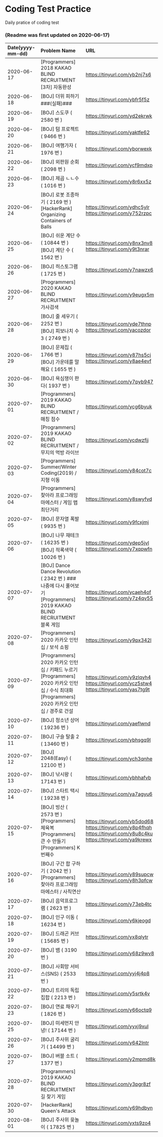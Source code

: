 # Coding Test Practice
Daily pratice of coding test
### (Readme was first updated on 2020-06-17)
| Date(yyyy-mm-dd) | Problem Name | URL |
|:------------------------------------|:------------------------------------|:------------------------------------|
| 2020-06-17 |[Programmers] 2018 KAKAO BLIND RECRUITMENT [3차] 자동완성|https://tinyurl.com/yb2nj7s6|
| 2020-06-18 |[BOJ] 더위 피하기###(실패)### |https://tinyurl.com/ybfr5f5z|
| 2020-06-19 |[BOJ] 스도쿠 ( 2580 번 ) |https://tinyurl.com/yd2ekrwk|
| 2020-06-20 |[BOJ] 텀 프로젝트 ( 9466 번 ) |https://tinyurl.com/yaktfe62|
| 2020-06-21 |[BOJ] 여행가자 ( 1976 번 ) |https://tinyurl.com/yborwexk|
| 2020-06-22 |[BOJ] 외판원 순회 ( 2098 번 ) |https://tinyurl.com/ycf9mdxp|
| 2020-06-23 |[BOJ] 제곱 ㄴㄴ수 ( 1016 번 ) |https://tinyurl.com/y8r6xx5z|
| 2020-06-24 |[BOJ] 로봇 조종하기 ( 2169 번 ) <br> [HackerRank] Organizing Containers of Balls|https://tinyurl.com/ydhc5ylr <br> https://tinyurl.com/y752rzpc|
| 2020-06-25 |[BOJ] 쉬운 계단 수 ( 10844 번 ) <br> [BOJ] 계단 수 ( 1562 번 ) |https://tinyurl.com/y8nx3nv8 <br> https://tinyurl.com/y9t3nrar|
| 2020-06-26 |[BOJ] 히스토그램 ( 1725 번 ) |https://tinyurl.com/y7nawzx6|
| 2020-06-27 |[Programmers] 2020 KAKAO BLIND RECRUITMENT 가사검색 |https://tinyurl.com/y9eugx5m|
| 2020-06-28 |[BOJ] 줄 세우기 ( 2252 번 ) <br> [BOJ] 피보나치 수 3 ( 2749 번 )|https://tinyurl.com/yde7thnp<br>https://tinyurl.com/yacozdor|
| 2020-06-29 |[BOJ] 문제집 ( 1766 번 ) <br> [BOJ] 가운데를 말해요 ( 1655 번 ) |https://tinyurl.com/y87hs5cj<br>https://tinyurl.com/y8ae4evf|
| 2020-06-30 |[BOJ] 욕심쟁이 판다( 1937 번 ) |https://tinyurl.com/y7pyb947|
| 2020-07-01 |[Programmers] 2019 KAKAO BLIND RECRUITMENT / 매칭 점수 |https://tinyurl.com/ycg6byuk|
| 2020-07-02 |[Programmers] 2019 KAKAO BLIND RECRUITMENT / 무지의 먹방 라이브 |https://tinyurl.com/ycdwzfjj|
| 2020-07-03 |[Programmers] Summer/Winter Coding(2019) / 지형 이동 |https://tinyurl.com/y84cot7c|
| 2020-07-04 |[Programmers] 찾아라 프로그래밍 마에스터 / 게임 맵 최단거리 |https://tinyurl.com/y8swyfvd|
| 2020-07-05 |[BOJ] 문자열 폭발 ( 9935 번 ) |https://tinyurl.com/y9fcxjmj|
| 2020-07-06 |[BOJ] 나무 재테크 ( 16235 번 ) <br>[BOJ] 적록색약 ( 10026 번 ) |https://tinyurl.com/ydep5jvl<br>https://tinyurl.com/y7xqpwfn|
| 2020-07-07 |[BOJ] Dance Dance Revolution ( 2342 번 ) ### 나중에 다시 풀어보기<br> [Programmers] 2019 KAKAO BLIND RECRUITMENT 블록 게임 |https://tinyurl.com/ycaeh4of<br>https://tinyurl.com/y7z4qv55|
| 2020-07-08 |[Programmers] 2020 카카오 인턴십 / 보석 쇼핑  |https://tinyurl.com/y9px342l|
| 2020-07-09 |[Programmers] 2020 카카오 인턴십 / 키패드 누르기 <br> [Programmers] 2020 카카오 인턴십 / 수식 최대화 <br> [Programmers] 2020 카카오 인턴십 / 경주로 건설 |https://tinyurl.com/y9zlqyh4<br>https://tinyurl.com/ycz5stw4<br>https://tinyurl.com/yas7tg9t|
| 2020-07-10 |[BOJ] 청소년 상어 ( 19236 번 ) |https://tinyurl.com/yaeflwnd|
| 2020-07-11 |[BOJ] 구슬 탈출 2 ( 13460 번 ) |https://tinyurl.com/ybhsgq9l|
| 2020-07-12 |[BOJ] 2048(Easy) ( 12100 번 ) |https://tinyurl.com/ych3qnhe|
| 2020-07-13 |[BOJ] 낚시왕 ( 17143 번 ) |https://tinyurl.com/ybhhafvb|
| 2020-07-14 |[BOJ] 스타트 택시 ( 19238 번 ) |https://tinyurl.com/ya7agyu6|
| 2020-07-15 |[BOJ] 빙산 ( 2573 번 )<br>[Programmers] 체육복 <br>[Programmers] 큰 수 만들기 <br>[Programmers] K번째수 |https://tinyurl.com/yb5dod68<br>https://tinyurl.com/y8p4fhqh<br>https://tinyurl.com/y8u8c4ku<br>https://tinyurl.com/ya9krewx|
| 2020-07-16 |[BOJ] 구간 합 구하기 ( 2042 번 )<br>[Programmers] 찾아라 프로그래밍 마에스터 / 사칙연산 |https://tinyurl.com/y89supcw<br>https://tinyurl.com/y8h3pfcw|
| 2020-07-17 |[BOJ] 음악프로그램 ( 2623 번 ) |https://tinyurl.com/y73eb4tc|
| 2020-07-18 |[BOJ] 인구 이동 ( 16234 번 ) |https://tinyurl.com/y6kjeogd|
| 2020-07-19 |[BOJ] 드래곤 커브 ( 15685 번 ) |https://tinyurl.com/yx8qlytr|
| 2020-07-20 |[BOJ] 뱀 ( 3190 번 ) |https://tinyurl.com/y68z9wv8|
| 2020-07-21 |[BOJ] 사회망 서비스(SNS) ( 2533 번 ) |https://tinyurl.com/yyj4j4p8|
| 2020-07-22 |[BOJ] 트리의 독립집합 ( 2213 번 ) |https://tinyurl.com/y5srtk4v|
| 2020-07-23 |[BOJ] 연료 채우기 ( 1826 번 ) |https://tinyurl.com/y66octq9|
| 2020-07-25 |[BOJ] 미세먼지 안녕! ( 17144 번 ) |https://tinyurl.com/yyxj9xul|
| 2020-07-26 |[BOJ] 주사위 굴리기 ( 14499 번 ) |https://tinyurl.com/y642lntr|
| 2020-07-27 |[BOJ] 버블 소트 ( 1377 번 ) |https://tinyurl.com/y2mpmd8k|
| 2020-07-28 |[Programmers] 2019 KAKAO BLIND RECRUITMENT 길 찾기 게임 |https://tinyurl.com/y3pgr8zf|
| 2020-07-30 |[HackerRank] Queen's Attack |https://tinyurl.com/y69hdbyn|
| 2020-08-01 |[BOJ] 주사위 윳놀이 ( 17825 번 ) |https://tinyurl.com/yxts9zo4|